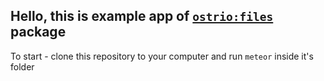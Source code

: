 ## Hello, this is example app of [`ostrio:files`](https://atmospherejs.com/ostrio/files) package
To start - clone this repository to your computer and run `meteor` inside it's folder